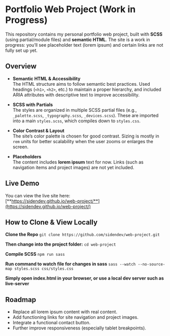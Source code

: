 # Portfolio Web Project (Work in Progress)

This repository contains my personal portfolio web project, built with **SCSS** (using partial/module files) and **semantic HTML**. The site is a work in progress: you’ll see placeholder text (lorem ipsum) and certain links are not fully set up yet.

## Overview

-   **Semantic HTML & Accessibility**  
    The HTML structure aims to follow semantic best practices. Used headings (`<h1>`, `<h2>`, etc.) to maintain a proper hierarchy, and included ARIA attributes with descriptive text to improve accessibility.

-   **SCSS with Partials**  
    The styles are organized in multiple SCSS partial files (e.g., `_palette.scss`, `_typography.scss`, `_devices.scss`). These are imported into a main `styles.scss`, which compiles down to `styles.css`.

-   **Color Contrast & Layout**  
    The site’s color palette is chosen for good contrast. Sizing is mostly in `rem` units for better scalability when the user zooms or enlarges the screen.

-   **Placeholders**  
    The content includes **lorem ipsum** text for now. Links (such as navigation items and project images) are not yet included.

## Live Demo

You can view the live site here:  
[**https://sidendev.github.io/web-project/**](https://sidendev.github.io/web-project/)

## How to Clone & View Locally

**Clone the Repo**
`git clone https://github.com/sidendev/web-project.git`

**Then change into the project folder:**
`cd web-project`

**Compile SCSS**
`npm run sass`

**Run command to watch file for changes in sass**
`sass --watch --no-source-map styles.scss css/styles.css`

**Simply open index.html in your browser, or use a local dev server such as live-server**

## Roadmap

-   Replace all lorem ipsum content with real content.
-   Add functioning links for site navigation and project images.
-   Integrate a functional contact button.
-   Further improve responsiveness (especially tablet breakpoints).
